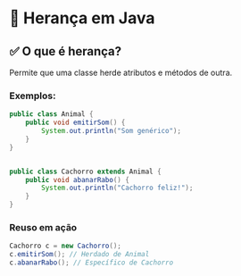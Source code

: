 # 🔹 Herança em Java

## ✅ O que é herança?
Permite que uma classe herde atributos e métodos de outra.

### Exemplos:

```java
public class Animal {
    public void emitirSom() {
        System.out.println("Som genérico");
    }
}
```
```java

public class Cachorro extends Animal {
    public void abanarRabo() {
        System.out.println("Cachorro feliz!");
    }
}
```
### Reuso em ação

```java
Cachorro c = new Cachorro();
c.emitirSom(); // Herdado de Animal
c.abanarRabo(); // Específico de Cachorro

```